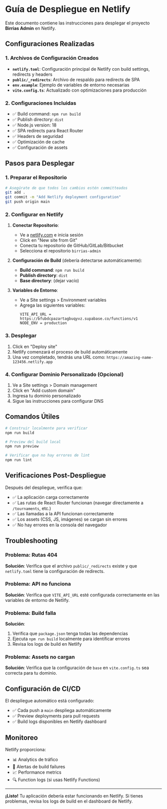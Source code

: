 # Guía de Despliegue en Netlify

Este documento contiene las instrucciones para desplegar el proyecto **Birrias Admin** en Netlify.

## Configuraciones Realizadas

### 1. Archivos de Configuración Creados

- **`netlify.toml`**: Configuración principal de Netlify con build settings, redirects y headers
- **`public/_redirects`**: Archivo de respaldo para redirects de SPA
- **`env.example`**: Ejemplo de variables de entorno necesarias
- **`vite.config.ts`**: Actualizado con optimizaciones para producción

### 2. Configuraciones Incluidas

- ✅ Build command: `npm run build`
- ✅ Publish directory: `dist`
- ✅ Node.js version: 18
- ✅ SPA redirects para React Router
- ✅ Headers de seguridad
- ✅ Optimización de cache
- ✅ Configuración de assets

## Pasos para Desplegar

### 1. Preparar el Repositorio

```bash
# Asegúrate de que todos los cambios estén committeados
git add .
git commit -m "Add Netlify deployment configuration"
git push origin main
```

### 2. Configurar en Netlify

1. **Conectar Repositorio**:
   - Ve a [netlify.com](https://netlify.com) e inicia sesión
   - Click en "New site from Git"
   - Conecta tu repositorio de GitHub/GitLab/Bitbucket
   - Selecciona el repositorio `birrias-admin`

2. **Configuración de Build** (debería detectarse automáticamente):
   - **Build command**: `npm run build`
   - **Publish directory**: `dist`
   - **Base directory**: (dejar vacío)

3. **Variables de Entorno**:
   - Ve a Site settings > Environment variables
   - Agrega las siguientes variables:
     ```
     VITE_API_URL = https://bfubdcpazartagbuqyvz.supabase.co/functions/v1
     NODE_ENV = production
     ```

### 3. Desplegar

1. Click en "Deploy site"
2. Netlify comenzará el proceso de build automáticamente
3. Una vez completado, tendrás una URL como: `https://amazing-name-123456.netlify.app`

### 4. Configurar Dominio Personalizado (Opcional)

1. Ve a Site settings > Domain management
2. Click en "Add custom domain"
3. Ingresa tu dominio personalizado
4. Sigue las instrucciones para configurar DNS

## Comandos Útiles

```bash
# Construir localmente para verificar
npm run build

# Preview del build local
npm run preview

# Verificar que no hay errores de lint
npm run lint
```

## Verificaciones Post-Despliegue

Después del despliegue, verifica que:

- ✅ La aplicación carga correctamente
- ✅ Las rutas de React Router funcionan (navegar directamente a `/tournaments`, etc.)
- ✅ Las llamadas a la API funcionan correctamente
- ✅ Los assets (CSS, JS, imágenes) se cargan sin errores
- ✅ No hay errores en la consola del navegador

## Troubleshooting

### Problema: Rutas 404
**Solución**: Verifica que el archivo `public/_redirects` existe y que `netlify.toml` tiene la configuración de redirects.

### Problema: API no funciona
**Solución**: Verifica que `VITE_API_URL` esté configurada correctamente en las variables de entorno de Netlify.

### Problema: Build falla
**Solución**: 
1. Verifica que `package.json` tenga todas las dependencias
2. Ejecuta `npm run build` localmente para identificar errores
3. Revisa los logs de build en Netlify

### Problema: Assets no cargan
**Solución**: Verifica que la configuración de `base` en `vite.config.ts` sea correcta para tu dominio.

## Configuración de CI/CD

El despliegue automático está configurado:
- ✅ Cada push a `main` despliega automáticamente
- ✅ Preview deployments para pull requests
- ✅ Build logs disponibles en Netlify dashboard

## Monitoreo

Netlify proporciona:
- 📊 Analytics de tráfico
- 🚨 Alertas de build failures
- 📈 Performance metrics
- 🔍 Function logs (si usas Netlify Functions)

---

**¡Listo!** Tu aplicación debería estar funcionando en Netlify. Si tienes problemas, revisa los logs de build en el dashboard de Netlify. 